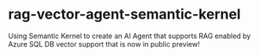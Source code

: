# rag-vector-agent-semantic-kernel

Using Semantic Kernel to create an AI Agent that supports RAG enabled by Azure SQL DB vector support that is now in public preview!

